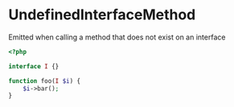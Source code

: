 # UndefinedInterfaceMethod

Emitted when calling a method that does not exist on an interface

```php
<?php

interface I {}

function foo(I $i) {
    $i->bar();
}
```
